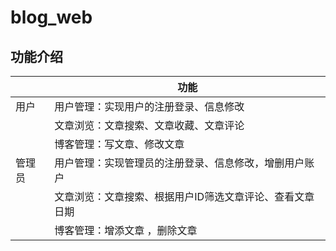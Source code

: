 # blog_web


## 功能介绍

|        | 功能                                                     |
| ------ | -------------------------------------------------------- |
| 用户   | 用户管理：实现用户的注册登录、信息修改                   |
|        | 文章浏览：文章搜索、文章收藏、文章评论                   |
|        | 博客管理：写文章、修改文章                               |
| 管理员 | 用户管理：实现管理员的注册登录、信息修改，增删用户账户   |
|        | 文章浏览：文章搜索、根据用户ID筛选文章评论、查看文章日期 |
|        | 博客管理：增添文章 ，删除文章                            |

